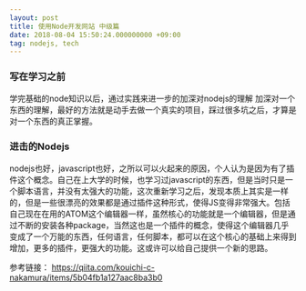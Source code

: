 ```yaml
---
layout: post
title: 使用Node开发网站 中级篇
date: 2018-08-04 15:50:24.000000000 +09:00
tag: nodejs, tech
---
```


### 写在学习之前
学完基础的node知识以后，通过实践来进一步的加深对nodejs的理解
加深对一个东西的理解，最好的方法就是动手去做一个真实的项目，踩过很多坑之后，才算是对一个东西的真正掌握。

### 进击的Nodejs
nodejs也好，javascript也好，之所以可以火起来的原因，个人认为是因为有了插件这个概念。自己在上大学的时候，也学习过javascript的东西，但是当时只是一个脚本语言，并没有太强大的功能，这次重新学习之后，发现本质上其实是一样的，但是一些很漂亮的效果都是通过插件这种形式，使得JS变得非常强大。包括自己现在在用的ATOM这个编辑器一样，虽然核心的功能就是一个编辑器，但是通过不断的安装各种package，当然这也是一个插件的概念，使得这个编辑器几乎变成了一个万能的东西，任何语言，任何脚本，都可以在这个核心的基础上来得到增加，更多的插件，更强大的功能。这或许可以给自己提供一个新的思路。






参考链接：
https://qiita.com/kouichi-c-nakamura/items/5b04fb1a127aac8ba3b0
